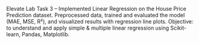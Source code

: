 Elevate Lab Task 3 – Implemented Linear Regression on the House Price Prediction dataset. Preprocessed data, trained and evaluated the model (MAE, MSE, R²), and visualized results with regression line plots. Objective: to understand and apply simple & multiple linear regression using Scikit-learn, Pandas, Matplotlib.
